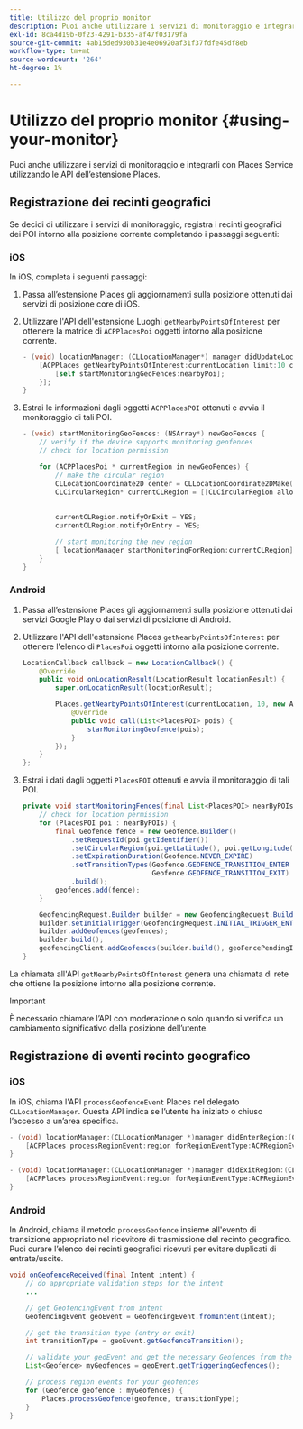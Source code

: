 ```yaml
---
title: Utilizzo del proprio monitor
description: Puoi anche utilizzare i servizi di monitoraggio e integrarli con Places Service utilizzando le API dell’estensione Places Service.
exl-id: 8ca4d19b-0f23-4291-b335-af47f03179fa
source-git-commit: 4ab15ded930b31e4e06920af31f37fdfe45df8eb
workflow-type: tm+mt
source-wordcount: '264'
ht-degree: 1%

---
```


# Utilizzo del proprio monitor {#using-your-monitor}

Puoi anche utilizzare i servizi di monitoraggio e integrarli con Places Service utilizzando le API dell’estensione Places.

## Registrazione dei recinti geografici

Se decidi di utilizzare i servizi di monitoraggio, registra i recinti geografici dei POI intorno alla posizione corrente completando i passaggi seguenti:

### iOS

In iOS, completa i seguenti passaggi:

1. Passa all’estensione Places gli aggiornamenti sulla posizione ottenuti dai servizi di posizione core di iOS.

1. Utilizzare l&#39;API dell&#39;estensione Luoghi `getNearbyPointsOfInterest` per ottenere la matrice di `ACPPlacesPoi` oggetti intorno alla posizione corrente.

   ```objective-c
   - (void) locationManager: (CLLocationManager*) manager didUpdateLocations: (NSArray<CLLocation*>*) locations {
       [ACPPlaces getNearbyPointsOfInterest:currentLocation limit:10 callback: ^ (NSArray<ACPPlacesPoi*>* _Nullable nearbyPoi) {
           [self startMonitoringGeoFences:nearbyPoi];
       }];
   }
   ```

1. Estrai le informazioni dagli oggetti `ACPPlacesPOI` ottenuti e avvia il monitoraggio di tali POI.

   ```objective-c
   - (void) startMonitoringGeoFences: (NSArray*) newGeoFences {
       // verify if the device supports monitoring geofences
       // check for location permission
   
       for (ACPPlacesPoi * currentRegion in newGeoFences) {
           // make the circular region
           CLLocationCoordinate2D center = CLLocationCoordinate2DMake(currentRegion.latitude, currentRegion.longitude);
           CLCircularRegion* currentCLRegion = [[CLCircularRegion alloc] initWithCenter:center
                                                                                 radius:currentRegion.radius
                                                                             identifier:currentRegion.identifier];
           currentCLRegion.notifyOnExit = YES;
           currentCLRegion.notifyOnEntry = YES;
   
           // start monitoring the new region
           [_locationManager startMonitoringForRegion:currentCLRegion];
       }
   }
   ```

### Android

1. Passa all’estensione Places gli aggiornamenti sulla posizione ottenuti dai servizi Google Play o dai servizi di posizione di Android.

1. Utilizzare l&#39;API dell&#39;estensione Places `getNearbyPointsOfInterest` per ottenere l&#39;elenco di `PlacesPoi` oggetti intorno alla posizione corrente.

   ```java
   LocationCallback callback = new LocationCallback() {
       @Override
       public void onLocationResult(LocationResult locationResult) {
           super.onLocationResult(locationResult);
   
           Places.getNearbyPointsOfInterest(currentLocation, 10, new AdobeCallback<List<PlacesPOI>>() {
               @Override
               public void call(List<PlacesPOI> pois) {
                   starMonitoringGeofence(pois);
               }
           });
       }
   };
   ```

1. Estrai i dati dagli oggetti `PlacesPOI` ottenuti e avvia il monitoraggio di tali POI.

   ```java
   private void startMonitoringFences(final List<PlacesPOI> nearByPOIs) {
       // check for location permission
       for (PlacesPOI poi : nearByPOIs) {
           final Geofence fence = new Geofence.Builder()
               .setRequestId(poi.getIdentifier())
               .setCircularRegion(poi.getLatitude(), poi.getLongitude(), poi.getRadius())
               .setExpirationDuration(Geofence.NEVER_EXPIRE)
               .setTransitionTypes(Geofence.GEOFENCE_TRANSITION_ENTER |
                                   Geofence.GEOFENCE_TRANSITION_EXIT)
               .build();
           geofences.add(fence);
       }
   
       GeofencingRequest.Builder builder = new GeofencingRequest.Builder();
       builder.setInitialTrigger(GeofencingRequest.INITIAL_TRIGGER_ENTER);
       builder.addGeofences(geofences);
       builder.build();
       geofencingClient.addGeofences(builder.build(), geoFencePendingIntent)
   }
   ```


La chiamata all&#39;API `getNearbyPointsOfInterest` genera una chiamata di rete che ottiene la posizione intorno alla posizione corrente.

>[!IMPORTANT]
>
>È necessario chiamare l’API con moderazione o solo quando si verifica un cambiamento significativo della posizione dell’utente.

## Registrazione di eventi recinto geografico

### iOS

In iOS, chiama l&#39;API `processGeofenceEvent` Places nel delegato `CLLocationManager`. Questa API indica se l’utente ha iniziato o chiuso l’accesso a un’area specifica.

```objective-c
- (void) locationManager:(CLLocationManager *)manager didEnterRegion:(CLRegion *)region {
    [ACPPlaces processRegionEvent:region forRegionEventType:ACPRegionEventTypeEntry];
}

- (void) locationManager:(CLLocationManager *)manager didExitRegion:(CLRegion *)region {
    [ACPPlaces processRegionEvent:region forRegionEventType:ACPRegionEventTypeExit];
}
```

### Android

In Android, chiama il metodo `processGeofence` insieme all&#39;evento di transizione appropriato nel ricevitore di trasmissione del recinto geografico. Puoi curare l’elenco dei recinti geografici ricevuti per evitare duplicati di entrate/uscite.

```java
void onGeofenceReceived(final Intent intent) {
    // do appropriate validation steps for the intent
    ...

    // get GeofencingEvent from intent
    GeofencingEvent geoEvent = GeofencingEvent.fromIntent(intent);

    // get the transition type (entry or exit)
    int transitionType = geoEvent.getGeofenceTransition();

    // validate your geoEvent and get the necessary Geofences from the list
    List<Geofence> myGeofences = geoEvent.getTriggeringGeofences();

    // process region events for your geofences
    for (Geofence geofence : myGeofences) {
        Places.processGeofence(geofence, transitionType);
    }
}
```
